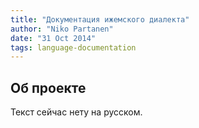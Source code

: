 ```yaml
---
title: "Документация ижемского диалекта"
author: "Niko Partanen"
date: "31 Oct 2014"
tags: language-documentation
---
```


## Об проекте

Текст сейчас нету на русском.